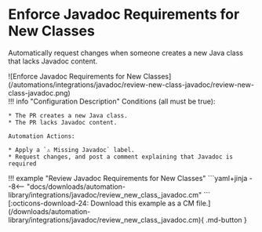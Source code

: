# Enforce Javadoc Requirements for New Classes

Automatically request changes when someone creates a new Java class that lacks Javadoc content.

<div class="automationImage" markdown="1">
![Enforce Javadoc Requirements for New Classes](/automations/integrations/javadoc/review-new-class-javadoc/review-new-class-javadoc.png)
</div>
<div class="automationDescription" markdown="1">
!!! info "Configuration Description"
    Conditions (all must be true):

    * The PR creates a new Java class.
    * The PR lacks Javadoc content.

    Automation Actions:

    * Apply a `⚠️ Missing Javadoc` label.
    * Request changes, and post a comment explaining that Javadoc is required

</div>
<div class="automationExample" markdown="1">
!!! example "Review Javadoc Requirements for New Classes"
    ```yaml+jinja
    --8<-- "docs/downloads/automation-library/integrations/javadoc/review_new_class_javadoc.cm"
    ```
    <div class="result" markdown>
      <span>
      [:octicons-download-24: Download this example as a CM file.](/downloads/automation-library/integrations/javadoc/review_new_class_javadoc.cm){ .md-button }
      </span>
    </div>
</div>
